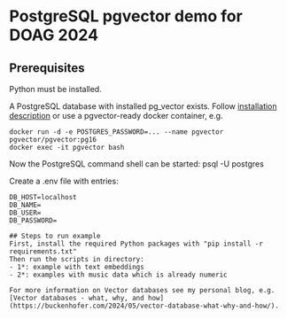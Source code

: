 # PostgreSQL pgvector demo for DOAG 2024

## Prerequisites 
Python must be installed.

A PostgreSQL database with installed pg_vector exists. Follow [installation description](https://github.com/pgvector/pgvector) or use a pgvector-ready docker container, e.g.
```
docker run -d -e POSTGRES_PASSWORD=... --name pgvector pgvector/pgvector:pg16
docker exec -it pgvector bash
```
Now the PostgreSQL command shell can be started: psql -U postgres 

Create a .env file with entries:
```
DB_HOST=localhost
DB_NAME=
DB_USER=
DB_PASSWORD=

## Steps to run example
First, install the required Python packages with "pip install -r requirements.txt"
Then run the scripts in directory:
- 1*: example with text embeddings
- 2*: examples with music data which is already numeric

For more information on Vector databases see my personal blog, e.g. [Vector databases - what, why, and how](https://buckenhofer.com/2024/05/vector-database-what-why-and-how/).
